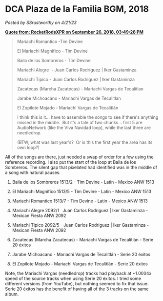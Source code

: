 # DCA Plaza de la Familia BGM, 2018

*Posted by SSrustworthy on 4/21/23*

[**Quote from: RocketRodsXPR on September 26, 2018, 03:49:28 PM**](https://mousebits.com/smf/index.php?topic=9898.msg93016#msg93016)

> Mariachi Romantico -Tim Devine
> 
> El Mariachi Magnifico - Tim Devine
> 
> Baila de los Sombreros - Tim Devine
> 
> Mariachi Alegre  - Juan Carlos Rodriguez | Iker Gastaminza
> 
> Mariachi Tipico - Juan Carlos Rodriguez | Iker Gastaminza
> 
> Zacatecas (Marcha Zacatecas) - Mariachi Vargas de Tecalitlan
> 
> Jarabe Michoacano - Mariachi Vargas de Tecalitlan
> 
> El Zopilote Mojado - Mariachi Vargas de Tecalitlán
> 
> I think this is it... have to assemble the songs to see if there's anything missed in the middle.  But it's a tale of two chunks... first 5 are AudioNetwork (like the Viva Navidad loop), while the last three are needledrop.
> 
> (BTW, what was last year's?  Or is this the first year the area has its own loop?)

All of the songs are there, just needed a swap of order for a few using the reference recording. I also put the start of the loop at Baila de los Sombreros. The silent gap that pixelated had identified was in the middle of a song with natural pauses.

1. Baila de los Sombreros 1513/2 - Tim Devine - Latin - Mexico ANW 1513

2. El Mariachi Magnifico 1513/5 - Tim Devine - Latin - Mexico ANW 1513

3. Mariachi Romantico 1513/7 - Tim Devine - Latin - Mexico ANW 1513

4. Mariachi Alegre 2092/1   Juan Carlos Rodriguez | Iker Gastaminza - Mexican Fiesta ANW 2092

5. Mariachi Tipico 2092/5 - Juan Carlos Rodriguez | Iker Gastaminza - Mexican Fiesta ANW 2092

6. Zacatecas (Marcha Zacatecas) - Mariachi Vargas de Tecalitlán - Serie 20 éxitos

7. Jarabe Michoacano - Mariachi Vargas de Tecalitlán - Serie 20 éxitos

8. El Zopilote Mojado - Mariachi Vargas de Tecalitlán - Serie 20 éxitos

Note, the Mariachi Vargas (needledrop) tracks had playback at ~1.0004x speed of the source tracks when using Serie 20 éxitos. I tried some different versions (from YouTube), but nothing seemed to fix that issue. Serie 20 éxitos has the benefit of having all of the 3 tracks on the same album.
